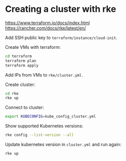 # Creating a cluster with rke

https://www.terraform.io/docs/index.html
https://rancher.com/docs/rke/latest/en/

Add SSH public key to `terraform/instance/cloud-init`.

Create VMs with terraform:

```sh
cd terraform
terraform plan
terraform apply
```

Add IPs from VMs to `rke/cluster.yml`.

Create cluster:

```sh
cd rke
rke up
```

Connect to cluster:

```sh
export KUBECONFIG=kube_config_cluster.yml
```

Show supported Kubernetes versions:

```sh
rke config --list-version --all
```

Update kubernetes version in `cluster.yml` and run again:

```sh
rke up
```
